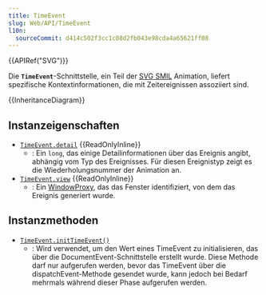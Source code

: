```yaml
---
title: TimeEvent
slug: Web/API/TimeEvent
l10n:
  sourceCommit: d414c502f3cc1c08d2fb043e98cda4a65621ff08
---
```


{{APIRef("SVG")}}

Die **`TimeEvent`**-Schnittstelle, ein Teil der [SVG SMIL](/de/docs/Web/SVG/SVG_animation_with_SMIL) Animation, liefert spezifische Kontextinformationen, die mit Zeitereignissen assoziiert sind.

{{InheritanceDiagram}}

## Instanzeigenschaften

- [`TimeEvent.detail`](/de/docs/Web/API/TimeEvent/detail) {{ReadOnlyInline}}
  - : Ein `long`, das einige Detailinformationen über das Ereignis angibt, abhängig vom Typ des Ereignisses. Für diesen Ereignistyp zeigt es die Wiederholungsnummer der Animation an.
- [`TimeEvent.view`](/de/docs/Web/API/TimeEvent/view) {{ReadOnlyInline}}
  - : Ein [WindowProxy](/de/docs/Glossary/WindowProxy), das das Fenster identifiziert, von dem das Ereignis generiert wurde.

## Instanzmethoden

- [`TimeEvent.initTimeEvent()`](/de/docs/Web/API/TimeEvent/initTimeEvent)
  - : Wird verwendet, um den Wert eines TimeEvent zu initialisieren, das über die DocumentEvent-Schnittstelle erstellt wurde. Diese Methode darf nur aufgerufen werden, bevor das TimeEvent über die dispatchEvent-Methode gesendet wurde, kann jedoch bei Bedarf mehrmals während dieser Phase aufgerufen werden.

